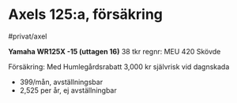 # Axels 125:a, försäkring
#privat/axel

**Yamaha WR125X -15 (uttagen 16)**
38 tkr
regnr: MEU 420
Skövde

Försäkring: 
Med Humlegårdsrabatt 
3,000 kr självrisk vid dagnskada
* 399/mån, avställningsbar
* 2,525 per år, ej avställningbar

